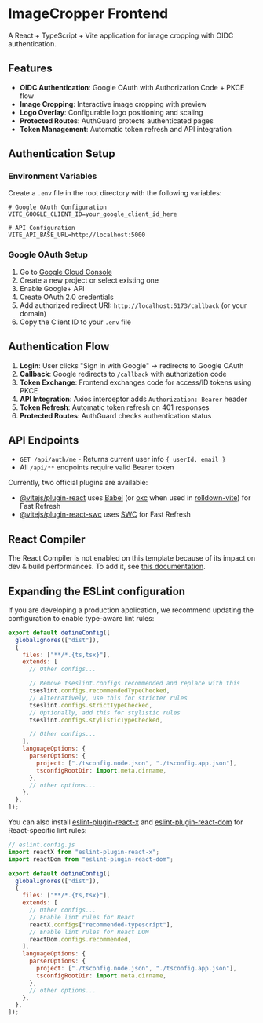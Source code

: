 # ImageCropper Frontend

A React + TypeScript + Vite application for image cropping with OIDC authentication.

## Features

- **OIDC Authentication**: Google OAuth with Authorization Code + PKCE flow
- **Image Cropping**: Interactive image cropping with preview
- **Logo Overlay**: Configurable logo positioning and scaling
- **Protected Routes**: AuthGuard protects authenticated pages
- **Token Management**: Automatic token refresh and API integration

## Authentication Setup

### Environment Variables

Create a `.env` file in the root directory with the following variables:

```env
# Google OAuth Configuration
VITE_GOOGLE_CLIENT_ID=your_google_client_id_here

# API Configuration
VITE_API_BASE_URL=http://localhost:5000
```

### Google OAuth Setup

1. Go to [Google Cloud Console](https://console.cloud.google.com/)
2. Create a new project or select existing one
3. Enable Google+ API
4. Create OAuth 2.0 credentials
5. Add authorized redirect URI: `http://localhost:5173/callback` (or your domain)
6. Copy the Client ID to your `.env` file

## Authentication Flow

1. **Login**: User clicks "Sign in with Google" → redirects to Google OAuth
2. **Callback**: Google redirects to `/callback` with authorization code
3. **Token Exchange**: Frontend exchanges code for access/ID tokens using PKCE
4. **API Integration**: Axios interceptor adds `Authorization: Bearer` header
5. **Token Refresh**: Automatic token refresh on 401 responses
6. **Protected Routes**: AuthGuard checks authentication status

## API Endpoints

- `GET /api/auth/me` - Returns current user info `{ userId, email }`
- All `/api/**` endpoints require valid Bearer token

Currently, two official plugins are available:

- [@vitejs/plugin-react](https://github.com/vitejs/vite-plugin-react/blob/main/packages/plugin-react) uses [Babel](https://babeljs.io/) (or [oxc](https://oxc.rs) when used in [rolldown-vite](https://vite.dev/guide/rolldown)) for Fast Refresh
- [@vitejs/plugin-react-swc](https://github.com/vitejs/vite-plugin-react/blob/main/packages/plugin-react-swc) uses [SWC](https://swc.rs/) for Fast Refresh

## React Compiler

The React Compiler is not enabled on this template because of its impact on dev & build performances. To add it, see [this documentation](https://react.dev/learn/react-compiler/installation).

## Expanding the ESLint configuration

If you are developing a production application, we recommend updating the configuration to enable type-aware lint rules:

```js
export default defineConfig([
  globalIgnores(["dist"]),
  {
    files: ["**/*.{ts,tsx}"],
    extends: [
      // Other configs...

      // Remove tseslint.configs.recommended and replace with this
      tseslint.configs.recommendedTypeChecked,
      // Alternatively, use this for stricter rules
      tseslint.configs.strictTypeChecked,
      // Optionally, add this for stylistic rules
      tseslint.configs.stylisticTypeChecked,

      // Other configs...
    ],
    languageOptions: {
      parserOptions: {
        project: ["./tsconfig.node.json", "./tsconfig.app.json"],
        tsconfigRootDir: import.meta.dirname,
      },
      // other options...
    },
  },
]);
```

You can also install [eslint-plugin-react-x](https://github.com/Rel1cx/eslint-react/tree/main/packages/plugins/eslint-plugin-react-x) and [eslint-plugin-react-dom](https://github.com/Rel1cx/eslint-react/tree/main/packages/plugins/eslint-plugin-react-dom) for React-specific lint rules:

```js
// eslint.config.js
import reactX from "eslint-plugin-react-x";
import reactDom from "eslint-plugin-react-dom";

export default defineConfig([
  globalIgnores(["dist"]),
  {
    files: ["**/*.{ts,tsx}"],
    extends: [
      // Other configs...
      // Enable lint rules for React
      reactX.configs["recommended-typescript"],
      // Enable lint rules for React DOM
      reactDom.configs.recommended,
    ],
    languageOptions: {
      parserOptions: {
        project: ["./tsconfig.node.json", "./tsconfig.app.json"],
        tsconfigRootDir: import.meta.dirname,
      },
      // other options...
    },
  },
]);
```

